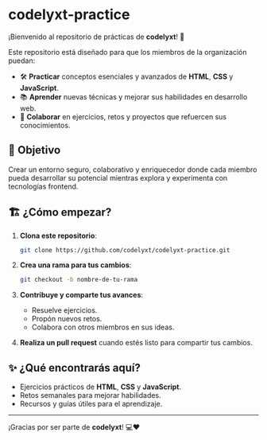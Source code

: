 # codelyxt-practice

¡Bienvenido al repositorio de prácticas de **codelyxt**! 🎉  

Este repositorio está diseñado para que los miembros de la organización puedan:  

- 🛠️ **Practicar** conceptos esenciales y avanzados de **HTML**, **CSS** y **JavaScript**.  
- 📚 **Aprender** nuevas técnicas y mejorar sus habilidades en desarrollo web.  
- 🚀 **Colaborar** en ejercicios, retos y proyectos que refuercen sus conocimientos.  

## 🚩 Objetivo
Crear un entorno seguro, colaborativo y enriquecedor donde cada miembro pueda desarrollar su potencial mientras explora y experimenta con tecnologías frontend.  

## 🏗️ ¿Cómo empezar?
1. **Clona este repositorio**:  
   ```bash
   git clone https://github.com/codelyxt/codelyxt-practice.git
   ```
2. **Crea una rama para tus cambios**:  
   ```bash
   git checkout -b nombre-de-tu-rama
   ```
3. **Contribuye y comparte tus avances**:
   - Resuelve ejercicios.
   - Propón nuevos retos.
   - Colabora con otros miembros en sus ideas.

4. **Realiza un pull request** cuando estés listo para compartir tus cambios.

## ✨ ¿Qué encontrarás aquí?
- Ejercicios prácticos de **HTML**, **CSS** y **JavaScript**.  
- Retos semanales para mejorar habilidades.  
- Recursos y guías útiles para el aprendizaje.

---

¡Gracias por ser parte de **codelyxt**! 💻❤️
